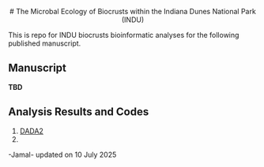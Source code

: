 <p style="text-align: center;"># The Microbal Ecology of Biocrusts within the Indiana Dunes National Park (INDU)</p>

This is repo for INDU biocrusts bioinformatic analyses for the following published manuscript. 

## Manuscript 

**TBD**

## Analysis Results and Codes
1. [DADA2]()
2. 
-Jamal- updated on 10 July 2025
